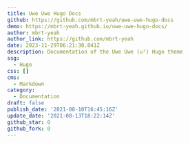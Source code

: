 ```yaml
---
title: Uwe Uwe Hugo Docs
github: https://github.com/mbrt-yeah/uwe-uwe-hugo-docs
demo: https://mbrt-yeah.github.io/uwe-uwe-hugo-docs/
author: mbrt-yeah
author_link: https://github.com/mbrt-yeah
date: 2023-11-29T06:21:30.041Z
description: Documentation of the Uwe Uwe (u²) Hugo theme
ssg:
  - Hugo
css: []
cms:
  - Markdown
category:
  - Documentation
draft: false
publish_date: '2021-08-10T16:45:16Z'
update_date: '2021-08-13T18:22:14Z'
github_star: 0
github_fork: 0
---
```

